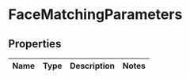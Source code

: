 
# FaceMatchingParameters

## Properties
Name | Type | Description | Notes
------------ | ------------- | ------------- | -------------



